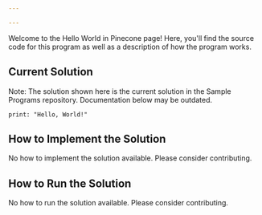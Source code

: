 ```yaml
---

---
```


Welcome to the Hello World in Pinecone page! Here, you'll find the source code for this program as well as a description of how the program works.

## Current Solution

Note: The solution shown here is the current solution in the Sample Programs repository. Documentation below may be outdated.

```Pinecone
print: "Hello, World!"

```

## How to Implement the Solution

No how to implement the solution available. Please consider contributing.

## How to Run the Solution

No how to run the solution available. Please consider contributing.